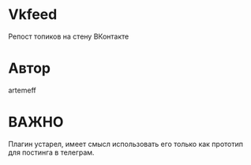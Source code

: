 Vkfeed
======

Репост топиков на стену ВКонтакте

Автор
=====
artemeff

ВАЖНО
=====

Плагин устарел, имеет смысл использовать его только как прототип для постинга в телеграм.

